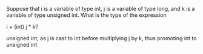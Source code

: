 Suppose that i is a variable of type int, j is a variable of type long, and k is a variable
of type unsigned int. What is the type of the expression

i + (int) j * k?

unsigned int, as j is cast to int before multiplying j by k, thus promoting int to unsigned int
